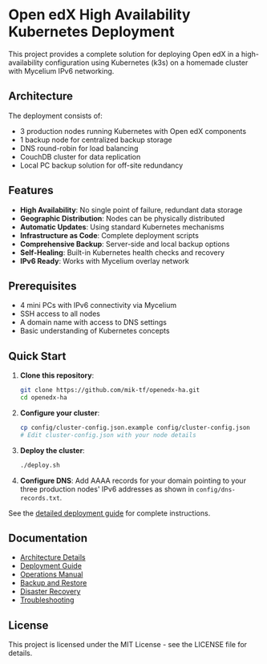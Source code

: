 # Open edX High Availability Kubernetes Deployment

This project provides a complete solution for deploying Open edX in a high-availability configuration using Kubernetes (k3s) on a homemade cluster with Mycelium IPv6 networking.

## Architecture

The deployment consists of:
- 3 production nodes running Kubernetes with Open edX components
- 1 backup node for centralized backup storage
- DNS round-robin for load balancing
- CouchDB cluster for data replication
- Local PC backup solution for off-site redundancy

## Features

- **High Availability**: No single point of failure, redundant data storage
- **Geographic Distribution**: Nodes can be physically distributed
- **Automatic Updates**: Using standard Kubernetes mechanisms
- **Infrastructure as Code**: Complete deployment scripts
- **Comprehensive Backup**: Server-side and local backup options
- **Self-Healing**: Built-in Kubernetes health checks and recovery
- **IPv6 Ready**: Works with Mycelium overlay network

## Prerequisites

- 4 mini PCs with IPv6 connectivity via Mycelium
- SSH access to all nodes
- A domain name with access to DNS settings
- Basic understanding of Kubernetes concepts

## Quick Start

1. **Clone this repository**:
   ```bash
   git clone https://github.com/mik-tf/openedx-ha.git
   cd openedx-ha
   ```

2. **Configure your cluster**:
   ```bash
   cp config/cluster-config.json.example config/cluster-config.json
   # Edit cluster-config.json with your node details
   ```

3. **Deploy the cluster**:
   ```bash
   ./deploy.sh
   ```

4. **Configure DNS**:
   Add AAAA records for your domain pointing to your three production nodes' IPv6 addresses as shown in `config/dns-records.txt`.

See the [detailed deployment guide](docs/deployment.md) for complete instructions.

## Documentation

- [Architecture Details](docs/architecture.md)
- [Deployment Guide](docs/deployment.md)
- [Operations Manual](docs/operations.md)
- [Backup and Restore](docs/backup.md)
- [Disaster Recovery](docs/disaster-recovery.md)
- [Troubleshooting](docs/troubleshooting.md)

## License

This project is licensed under the MIT License - see the LICENSE file for details.
